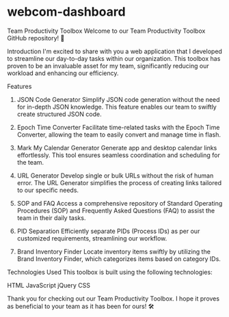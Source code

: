 # webcom-dashboard
Team Productivity Toolbox
Welcome to our Team Productivity Toolbox GitHub repository! 🚀

Introduction
I'm excited to share with you a web application that I developed to streamline our day-to-day tasks within our organization. This toolbox has proven to be an invaluable asset for my team, significantly reducing our workload and enhancing our efficiency.

Features
1. JSON Code Generator
Simplify JSON code generation without the need for in-depth JSON knowledge. This feature enables our team to swiftly create structured JSON code.

2. Epoch Time Converter
Facilitate time-related tasks with the Epoch Time Converter, allowing the team to easily convert and manage time in flash.

3. Mark My Calendar Generator
Generate app and desktop calendar links effortlessly. This tool ensures seamless coordination and scheduling for the team.

4. URL Generator
Develop single or bulk URLs without the risk of human error. The URL Generator simplifies the process of creating links tailored to our specific needs.

5. SOP and FAQ
Access a comprehensive repository of Standard Operating Procedures (SOP) and Frequently Asked Questions (FAQ) to assist the team in their daily tasks.

6. PID Separation
Efficiently separate PIDs (Process IDs) as per our customized requirements, streamlining our workflow.

7. Brand Inventory Finder
Locate inventory items swiftly by utilizing the Brand Inventory Finder, which categorizes items based on category IDs.

Technologies Used
This toolbox is built using the following technologies:

HTML
JavaScript
jQuery
CSS


Thank you for checking out our Team Productivity Toolbox. I hope it proves as beneficial to your team as it has been for ours! 🛠️
